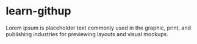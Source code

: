# learn-githup

Lorem ipsum is placeholder text commonly used in the graphic, print, and publishing industries for previewing layouts and visual mockups.
